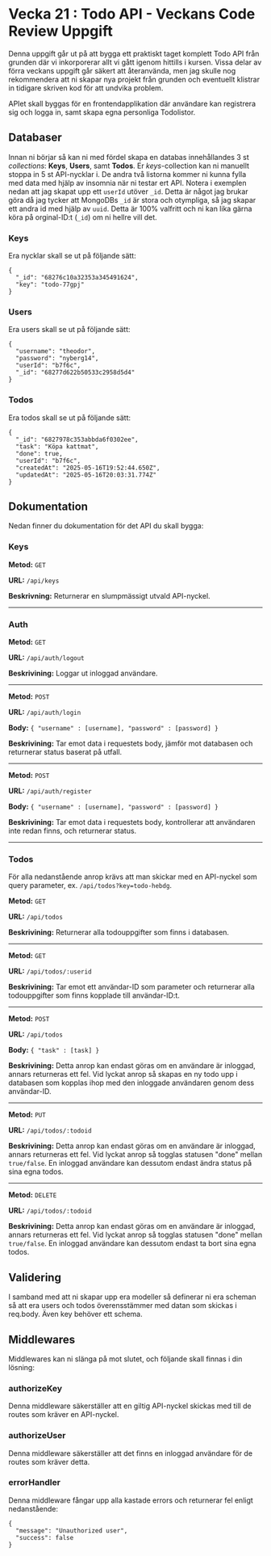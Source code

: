 # Vecka 21 : Todo API - Veckans Code Review Uppgift

Denna uppgift går ut på att bygga ett praktiskt taget komplett Todo API från grunden där vi inkorporerar allt vi gått igenom hittills i kursen. Vissa delar av förra veckans uppgift går säkert att återanvända, men jag skulle nog rekommendera att ni skapar nya projekt från grunden och eventuellt klistrar in tidigare skriven kod för att undvika problem.

APIet skall byggas för en frontendapplikation där användare kan registrera sig och logga in, samt skapa egna personliga Todolistor. 

## Databaser

Innan ni börjar så kan ni med fördel skapa en databas innehållandes 3 st *collections*: **Keys**, **Users**, samt **Todos**. Er *keys*-collection kan ni manuellt stoppa in 5 st API-nycklar i. De andra två listorna kommer ni kunna fylla med data med hjälp av insomnia när ni testar ert API. Notera i exemplen nedan att jag skapat upp ett `userId` utöver `_id`. Detta är något jag brukar göra då jag tycker att MongoDBs `_id` är stora och otympliga, så jag skapar ett andra id med hjälp av ``uuid``. Detta är 100% valfritt och ni kan lika gärna köra på orginal-ID:t (`_id`) om ni hellre vill det.

### Keys

Era nycklar skall se ut på följande sätt:
```
{
  "_id": "68276c10a32353a345491624",
  "key": "todo-77gpj"
}
```

### Users

Era users skall se ut på följande sätt:
```
{
  "username": "theodor",
  "password": "nyberg14",
  "userId": "b7f6c",
  "_id": "68277d622b50533c2958d5d4"
}
```

### Todos

Era todos skall se ut på följande sätt:
```
{
  "_id": "6827978c353abbda6f0302ee",
  "task": "Köpa kattmat",
  "done": true,
  "userId": "b7f6c",
  "createdAt": "2025-05-16T19:52:44.650Z",
  "updatedAt": "2025-05-16T20:03:31.774Z"
}
```

## Dokumentation

Nedan finner du dokumentation för det API du skall bygga:

### Keys

**Metod:** ``GET``

**URL:** ``/api/keys``

**Beskrivning:** Returnerar en slumpmässigt utvald API-nyckel.

---

### Auth

**Metod:** ``GET``

**URL:** ``/api/auth/logout``

**Beskrivining:** Loggar ut inloggad användare.

---

**Metod:** ``POST``

**URL:** ``/api/auth/login``

**Body:** ``{ "username" : [username], "password" : [password] }``

**Beskrivining:** Tar emot data i requestets body, jämför mot databasen och returnerar status baserat på utfall.

---

**Metod:** ``POST``

**URL:** ``/api/auth/register``

**Body:** ``{ "username" : [username], "password" : [password] }``

**Beskrivining:** Tar emot data i requestets body, kontrollerar att användaren inte redan finns, och returnerar status.

---

### Todos

För alla nedanstående anrop krävs att man skickar med en API-nyckel som query parameter, ex. ``/api/todos?key=todo-hebdg``.

**Metod:** ``GET``

**URL:** ``/api/todos``

**Beskrivining:** Returnerar alla todouppgifter som finns i databasen.

---

**Metod:** ``GET``

**URL:** ``/api/todos/:userid``

**Beskrivining:** Tar emot ett användar-ID som parameter och returnerar alla todouppgifter som finns kopplade till användar-ID:t.

---

**Metod:** ``POST``

**URL:** ``/api/todos``

**Body:** ``{ "task" : [task] }``

**Beskrivining:** Detta anrop kan endast göras om en användare är inloggad, annars returneras ett fel. Vid lyckat anrop så skapas en ny todo upp i databasen som kopplas ihop med den inloggade användaren genom dess användar-ID.

---

**Metod:** ``PUT``

**URL:** ``/api/todos/:todoid``

**Beskrivining:** Detta anrop kan endast göras om en användare är inloggad, annars returneras ett fel. Vid lyckat anrop så togglas statusen "done" mellan ``true/false``. En inloggad användare kan dessutom endast ändra status på sina egna todos.

---

**Metod:** ``DELETE``

**URL:** ``/api/todos/:todoid``

**Beskrivining:** Detta anrop kan endast göras om en användare är inloggad, annars returneras ett fel. Vid lyckat anrop så togglas statusen "done" mellan ``true/false``. En inloggad användare kan dessutom endast ta bort sina egna todos.

## Validering

I samband med att ni skapar upp era modeller så definerar ni era scheman så att era users och todos överensstämmer med datan som skickas i req.body. Även key behöver ett schema.

## Middlewares

Middlewares kan ni slänga på mot slutet, och följande skall finnas i din lösning:

### authorizeKey

Denna middleware säkerställer att en giltig API-nyckel skickas med till de routes som kräver en API-nyckel.

### authorizeUser

Denna middleware säkerställer att det finns en inloggad användare för de routes som kräver detta.

### errorHandler

Denna middleware fångar upp alla kastade errors och returnerar fel enligt nedanstående: 
```
{
  "message": "Unauthorized user",
  "success": false
}
```

